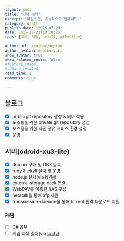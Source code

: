 ```yaml
---
layout: post
title: "진행 내역"
excerpt: "마일스톤, 지속적으로 업데이트."
category: draft
publish_date: "2015-07-20"
date: 2015-12-21T19:10:23
tags: [계획, 지킬, jekyll, milestone]

author_url: /author/deptno
author_avatar: deptno-yuri
show_avatar: true
show_related_posts: false
#feature_image:
#square_related:
read_time: 1
comments: true

---
```


## 블로그

* [x] public git repository 생성 & 테마 적용
* [x] 포스팅을 위한 private git repository 생성
* [x] 포스팅을 위한 사진 공유 서비스 환경 설정
* [x] 운영

## 서버(odroid-xu3-lite)

* [x] domain 구매 및 DNS 등록
* [x] ruby & jekyll 설치 및 운영
* [x] node.js 설치(via [NVM](https://github.com/creationix/nvm/))
* [x] external storage dock 연결
* [x] WebDAV를 이용한 NAS 구성
* [x] netatalk을 통해 afp 지원
* [x] transmission-daemon을 통해 torrent 원격 다운로드 지원

### ~~게임~~

* [ ] C# 공부
* [ ] 게임 제작 일지(via [Unity](https://unity3d.com/))
